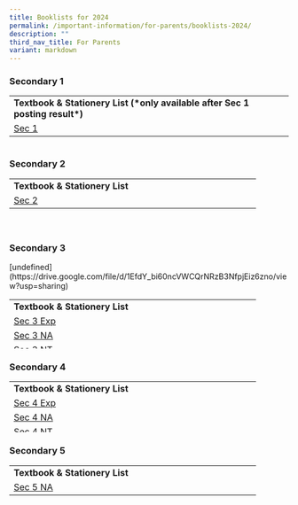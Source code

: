 ```yaml
---
title: Booklists for 2024
permalink: /important-information/for-parents/booklists-2024/
description: ""
third_nav_title: For Parents
variant: markdown
---
```

<h3>Secondary 1&nbsp;</h3>
<table style="border-collapse: collapse; width: 100%; height: 90px;">
<tbody>
<tr style="height: 23px;">
<td style="width: 50%; text-align: height: 23px;"><strong>Textbook &amp; Stationery List (*only available after Sec 1 posting result*)</strong></td>
</tr>
<tr style="height: 23px;">
<td style="width: 50%; text-align:height: 23px;"><a href="">Sec 1</a></td>
</tr></tbody></table>
<h3>Secondary 2&nbsp;</h3>
<table style="border-collapse: collapse; width: 100%; height: 92px;">
<tbody>
<tr style="height: 23px;">
<td style="width: 50%; text-align: height: 23px;"><strong>Textbook  &amp; Stationery List</strong></td>
</tr><tr style="height: 23px;">
<td style="width: 50%; text-align: height: 23px;"><a href="https://drive.google.com/file/d/1Oh5y3iitL5Nj85Dn1Nv5I4y-5lA4xqg4/view?usp=sharing">Sec 2</a></td>


</tr>
</tbody>
</table>
<h3>Secondary 3&nbsp;</h3>
[undefined](https://drive.google.com/file/d/1EfdY_bi60ncVWCQrNRzB3NfpjEiz6zno/view?usp=sharing)
<table style="border-collapse: collapse; width: 100%; height: 89px;">
<tbody>
<tr style="height: 23px;">
<td style="width: 50%; text-align: height: 23px;"><strong>Textbook &amp; Stationery List</strong></td>
</tr>
<tr style="height: 23px;">
<td style="width: 50%; text-align: height: 20px;"><a href="https://drive.google.com/file/d/1NiW_t1bxWbL41gldMnSxDCQga_rYgFt1/view?usp=sharing">Sec 3 Exp</a></td>

</tr>
<tr style="height: 23px;">
<td style="width: 50%; text-align: height: 23px;"><a href="https://drive.google.com/file/d/1UjbzV79wvFYE4yuE4VIdiMmzMUSA9mWV/view?usp=sharing">Sec 3 NA</a></td>

</tr><tr style="height: 23px;">
<td style="width: 50%; text-align: height: 23px;"><a href="https://drive.google.com/file/d/1EfdY_bi60ncVWCQrNRzB3NfpjEiz6zno/view?usp=sharing">Sec 3 NT</a></td>

</tr>
</tbody>
</table>
<h3>Secondary 4&nbsp;</h3>
<table style="border-collapse: collapse; width: 100%; height: 92px;">
<tbody>
<tr style="height: 23px;">
<td style="width: 50%; text-align: height: 23px;"><strong>Textbook &amp; Stationery List</strong></td>

</tr>
<tr style="height: 23px;">
<td style="width: 50%; text-align: height: 23px;"><a href="https://drive.google.com/file/d/1Iz1COaje3_ti6SSBmCilvgB-rbCOqJpQ/view?usp=sharing">Sec 4 Exp</a></td>
</tr>
<tr style="height: 23px;">
<td style="width: 50%; text-align: height: 23px;"><a href="https://drive.google.com/file/d/1sQNCPsqJW0gtw91WCG6hJqwHJwqT_ezb/view?usp=sharing">Sec 4 NA</a></td>
</tr>
<tr style="height: 23px;">
<td style="width: 50%; text-align: height: 23px;"><a href="https://drive.google.com/file/d/1asopTnCyreDSgqDfCF_nKDlSIJ7Ohqo2/view?usp=sharing">Sec 4 NT</a></td>
</tr>
</tbody>
</table>
<h3>Secondary 5</h3>
<table style="border-collapse: collapse; width: 100%; height: 92px;">
<tbody>
<tr style="height: 23px;">
<td style="width: 50%; text-align: height: 23px;"><strong>Textbook &amp; Stationery List</strong></td>

</tr>
<tr style="height: 23px;">
<td style="width: 50%; text-align: height: 23px;"><a href="https://drive.google.com/file/d/1v_qs_gMVvdtJ7GX2OvAuAt8wT7hgOQ-M/view?usp=sharing">Sec 5 NA</a></td>


<!-- wp:tadv/classic-paragraph /--></tr></tbody></table>